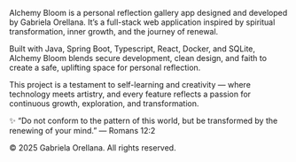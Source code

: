 Alchemy Bloom is a personal reflection gallery app designed and developed by Gabriela Orellana. It’s a full-stack web application inspired by spiritual transformation, inner growth, and the journey of renewal.

Built with Java, Spring Boot, Typescript, React, Docker, and SQLite, Alchemy Bloom blends secure development, clean design, and faith to create a safe, uplifting space for personal reflection.

This project is a testament to self-learning and creativity — where technology meets artistry, and every feature reflects a passion for continuous growth, exploration, and transformation.

✨ “Do not conform to the pattern of this world, but be transformed by the renewing of your mind.”
— Romans 12:2

© 2025 Gabriela Orellana. All rights reserved.
